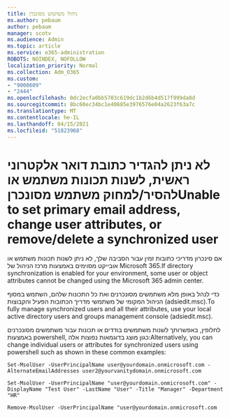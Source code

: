 ```yaml
---
title: ניהול משתמש מסונכרן
ms.author: pebaum
author: pebaum
manager: scotv
ms.audience: Admin
ms.topic: article
ms.service: o365-administration
ROBOTS: NOINDEX, NOFOLLOW
localization_priority: Normal
ms.collection: Adm_O365
ms.custom:
- "9000609"
- "2444"
ms.openlocfilehash: 0dc2ecfa0bb5703c619dc1b2d6b4d517f999da0d
ms.sourcegitcommit: 8bc60ec34bc1e40685e3976576e04a2623f63a7c
ms.translationtype: MT
ms.contentlocale: he-IL
ms.lasthandoff: 04/15/2021
ms.locfileid: "51823968"
---
```

# <a name="unable-to-set-primary-email-address-change-user-attributes-or-removedelete-a-synchronized-user"></a><span data-ttu-id="3a907-102">לא ניתן להגדיר כתובת דואר אלקטרוני ראשית, לשנות תכונות משתמש או להסיר/למחוק משתמש מסונכרן</span><span class="sxs-lookup"><span data-stu-id="3a907-102">Unable to set primary email address, change user attributes, or remove/delete a synchronized user</span></span>

<span data-ttu-id="3a907-103">אם סינכרון מדריכי כתובות זמין עבור הסביבה שלך, לא ניתן לשנות תכונות משתמש או אובייקט מסוימים באמצעות מרכז הניהול של Microsoft 365.</span><span class="sxs-lookup"><span data-stu-id="3a907-103">If directory synchronization is enabled for your environment, some user or object attributes cannot be changed using the Microsoft 365 admin center.</span></span>

<span data-ttu-id="3a907-104">כדי לנהל באופן מלא משתמשים מסונכרנים ואת כל התכונות שלהם, השתמש במסוף הניהול המקומי של משתמשי מדריך הכתובות הפעיל והקבוצות (adsiedit.msc).</span><span class="sxs-lookup"><span data-stu-id="3a907-104">To fully manage synchronized users and all their attributes, use your local active directory users and groups management console (adsiedit.msc).</span></span>  

<span data-ttu-id="3a907-105">לחלופין, באפשרותך לשנות משתמשים בודדים או תכונות עבור משתמשים מסונכרנים באמצעות powershell, כגון מוצג בדוגמאות נפוצות אלה:</span><span class="sxs-lookup"><span data-stu-id="3a907-105">Alternatively, you can change individual users or attributes for synchronized users using powershell such as shown in these common examples:</span></span>

`Set-MsolUser -UserPrincipalName user@yourdomain.onmicrosoft.com -AlternateEmailAddresses user2@yourvanitydomain.onmicrosoft.com`

`Set-MsolUser -UserPrincipalName "user@yourdomain.onmicrosoft.com" -DisplayName "Test User" -LastName "User" -Title "Manager" -Department "HR"`

`Remove-MsolUser -UserPrincipalName "user@yourdomain.onmicrosoft.com`
